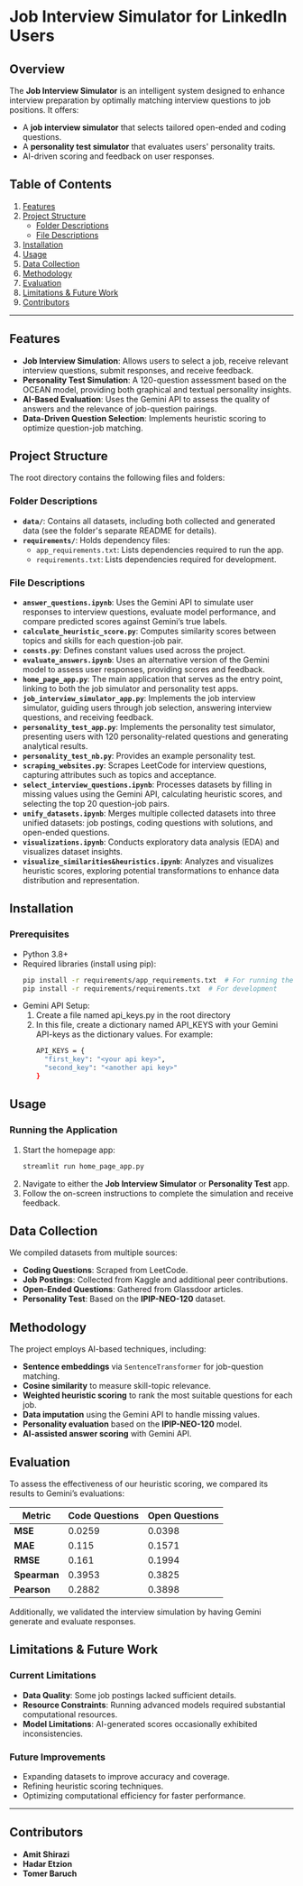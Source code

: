 # Job Interview Simulator for LinkedIn Users  

## Overview  
The **Job Interview Simulator** is an intelligent system designed to enhance interview preparation by optimally matching interview questions to job positions. It offers:  
- A **job interview simulator** that selects tailored open-ended and coding questions.  
- A **personality test simulator** that evaluates users' personality traits.  
- AI-driven scoring and feedback on user responses.  

## Table of Contents  
1. [Features](#features)  
2. [Project Structure](#project-structure)  
   - [Folder Descriptions](#folder-descriptions)  
   - [File Descriptions](#file-descriptions)  
3. [Installation](#installation)  
4. [Usage](#usage)  
5. [Data Collection](#data-collection)  
6. [Methodology](#methodology)  
7. [Evaluation](#evaluation)  
8. [Limitations & Future Work](#limitations--future-work)  
9. [Contributors](#contributors)  

---  

## Features  
- **Job Interview Simulation**: Allows users to select a job, receive relevant interview questions, submit responses, and receive feedback.  
- **Personality Test Simulation**: A 120-question assessment based on the OCEAN model, providing both graphical and textual personality insights.  
- **AI-Based Evaluation**: Uses the Gemini API to assess the quality of answers and the relevance of job-question pairings.  
- **Data-Driven Question Selection**: Implements heuristic scoring to optimize question-job matching.  

## Project Structure  
The root directory contains the following files and folders:  

### Folder Descriptions  
- **`data/`**: Contains all datasets, including both collected and generated data (see the folder's separate README for details).  
- **`requirements/`**: Holds dependency files:  
  - `app_requirements.txt`: Lists dependencies required to run the app.  
  - `requirements.txt`: Lists dependencies required for development.  

### File Descriptions  
- **`answer_questions.ipynb`**: Uses the Gemini API to simulate user responses to interview questions, evaluate model performance, and compare predicted scores against Gemini’s true labels.  
- **`calculate_heuristic_score.py`**: Computes similarity scores between topics and skills for each question-job pair.  
- **`consts.py`**: Defines constant values used across the project.  
- **`evaluate_answers.ipynb`**: Uses an alternative version of the Gemini model to assess user responses, providing scores and feedback.  
- **`home_page_app.py`**: The main application that serves as the entry point, linking to both the job simulator and personality test apps.  
- **`job_interview_simulator_app.py`**: Implements the job interview simulator, guiding users through job selection, answering interview questions, and receiving feedback.  
- **`personality_test_app.py`**: Implements the personality test simulator, presenting users with 120 personality-related questions and generating analytical results.  
- **`personality_test_nb.py`**: Provides an example personality test.  
- **`scraping_websites.py`**: Scrapes LeetCode for interview questions, capturing attributes such as topics and acceptance.  
- **`select_interview_questions.ipynb`**: Processes datasets by filling in missing values using the Gemini API, calculating heuristic scores, and selecting the top 20 question-job pairs.  
- **`unify_datasets.ipynb`**: Merges multiple collected datasets into three unified datasets: job postings, coding questions with solutions, and open-ended questions.  
- **`visualizations.ipynb`**: Conducts exploratory data analysis (EDA) and visualizes dataset insights.  
- **`visualize_similarities&heuristics.ipynb`**: Analyzes and visualizes heuristic scores, exploring potential transformations to enhance data distribution and representation.  

## Installation  

### Prerequisites  
- Python 3.8+
- Required libraries (install using pip):  
  ```sh
  pip install -r requirements/app_requirements.txt  # For running the app  
  pip install -r requirements/requirements.txt  # For development  
  ```
- Gemini API Setup:
  1. Create a file named api_keys.py in the root directory
  2. In this file, create a dictionary named API_KEYS with your Gemini API-keys as the dictionary values. For example:
     ```sh
     API_KEYS = {
       "first_key": "<your api key>",
       "second_key": "<another api key>"
     }
     ```

## Usage  

### Running the Application  
1. Start the homepage app:  
   ```sh
   streamlit run home_page_app.py
   ```  
2. Navigate to either the **Job Interview Simulator** or **Personality Test** app.  
3. Follow the on-screen instructions to complete the simulation and receive feedback.  

## Data Collection  
We compiled datasets from multiple sources:  
- **Coding Questions**: Scraped from LeetCode.  
- **Job Postings**: Collected from Kaggle and additional peer contributions.  
- **Open-Ended Questions**: Gathered from Glassdoor articles.  
- **Personality Test**: Based on the **IPIP-NEO-120** dataset.  

## Methodology  
The project employs AI-based techniques, including:  
- **Sentence embeddings** via `SentenceTransformer` for job-question matching.  
- **Cosine similarity** to measure skill-topic relevance.  
- **Weighted heuristic scoring** to rank the most suitable questions for each job.  
- **Data imputation** using the Gemini API to handle missing values.  
- **Personality evaluation** based on the **IPIP-NEO-120** model.  
- **AI-assisted answer scoring** with Gemini API.  

## Evaluation  
To assess the effectiveness of our heuristic scoring, we compared its results to Gemini’s evaluations:  

| Metric    | Code Questions | Open Questions |  
|-----------|---------------|---------------|  
| **MSE**  | 0.0259        | 0.0398        |  
| **MAE**  | 0.115         | 0.1571        |  
| **RMSE** | 0.161         | 0.1994        |  
| **Spearman** | 0.3953  | 0.3825  |  
| **Pearson**  | 0.2882  | 0.3898  |  

Additionally, we validated the interview simulation by having Gemini generate and evaluate responses.  

## Limitations & Future Work  
### Current Limitations  
- **Data Quality**: Some job postings lacked sufficient details.  
- **Resource Constraints**: Running advanced models required substantial computational resources.  
- **Model Limitations**: AI-generated scores occasionally exhibited inconsistencies.  

### Future Improvements  
- Expanding datasets to improve accuracy and coverage.  
- Refining heuristic scoring techniques.  
- Optimizing computational efficiency for faster performance.  

---

## Contributors  
- **Amit Shirazi**  
- **Hadar Etzion**  
- **Tomer Baruch**  
